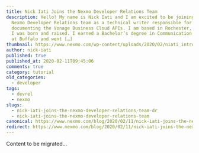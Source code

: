 ```yaml
---
title: Nick Iati Joins the Nexmo Developer Relations Team
description: Hello! My name is Nick Iati and I am excited to be joining the
  Nexmo Developer Relations team as a technical writer responsible for
  documenting the Vonage Business Cloud APIs. I am based in Rochester, NY, where
  I was born and raised. I earned a Bachelor’s degree in Communication from SUNY
  at Buffalo and went […]
thumbnail: https://www.nexmo.com/wp-content/uploads/2020/02/niati_intro.jpg
author: nick-iati
published: true
published_at: 2020-02-11T09:45:06
comments: true
category: tutorial
old_categories:
  - developer
tags:
  - devrel
  - nexmo
slugs:
  - nick-iati-joins-the-nexmo-developer-relations-team-dr
  - nick-iati-joins-the-nexmo-developer-relations-team
canonical: https://www.nexmo.com/blog/2020/02/11/nick-iati-joins-the-nexmo-developer-relations-team-dr
redirect: https://www.nexmo.com/blog/2020/02/11/nick-iati-joins-the-nexmo-developer-relations-team-dr
---
```

Content to be migrated...